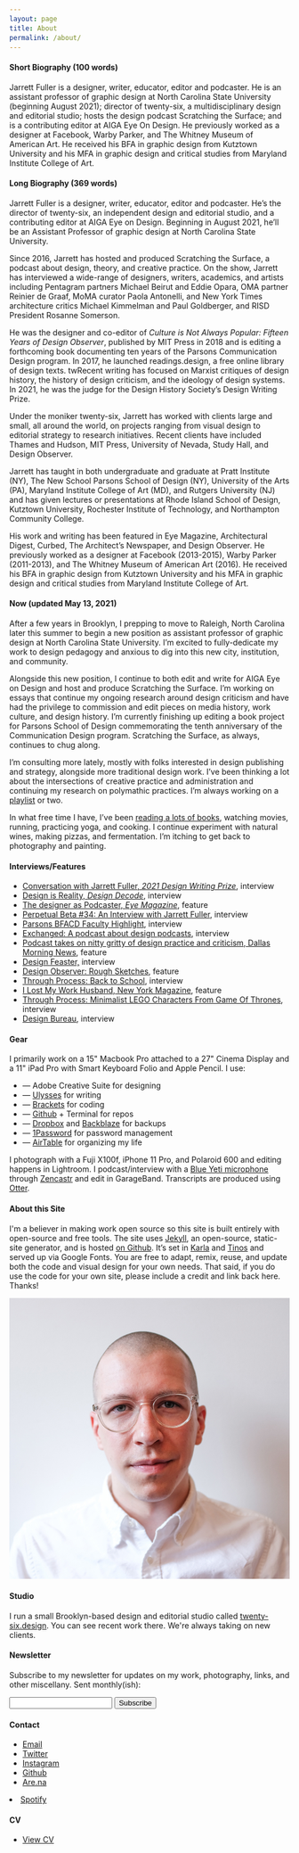 ```yaml
---
layout: page
title: About
permalink: /about/
---
```


<!--<img class="img-hero" src="/images/portrait.jpg"/>-->

<div class="profile">
<div class="text">

<div class="profile_section">
<h4>Short Biography (100 words)</h4>
<article><p>Jarrett Fuller is a designer, writer, educator, editor and podcaster. He is an assistant professor of graphic design at North Carolina State University (beginning August 2021); director of twenty-six, a multidisciplinary design and editorial studio; hosts the design podcast Scratching the Surface; and is a contributing editor at AIGA Eye On Design. He previously worked as a designer at Facebook, Warby Parker, and The Whitney Museum of American Art. He received his BFA in graphic design from Kutztown University and his MFA in graphic design and critical studies from Maryland Institute College of Art.</p>
</article>
</div>

<div class="profile_section">
<h4>Long Biography (369 words)</h4>
<article><p>Jarrett Fuller is a designer, writer, educator, editor and podcaster. He’s the director of twenty-six, an independent design and editorial studio, and a contributing editor at AIGA Eye on Design. Beginning in August 2021, he’ll be an Assistant Professor of graphic design at North Carolina State University.</p>

<p>Since 2016, Jarrett has hosted and produced Scratching the Surface, a podcast about design, theory, and creative practice. On the show, Jarrett has interviewed a wide-range of designers, writers, academics, and artists including Pentagram partners Michael Beirut and Eddie Opara, OMA partner Reinier de Graaf, MoMA curator Paola Antonelli, and New York Times architecture critics Michael Kimmelman and Paul Goldberger, and RISD President Rosanne Somerson.</p>

<p>He was the designer and co-editor of <i>Culture is Not Always Popular: Fifteen Years of Design Observer</i>, published by MIT Press in 2018 and is editing a forthcoming book documenting ten years of the Parsons Communication Design program. In 2017, he launched readings.design, a free online library of design texts. twRecent writing has focused on Marxist critiques of design history, the history of design criticism, and the ideology of design systems. In 2021, he was the judge for the Design History Society’s Design Writing Prize.</p>

<p>Under the moniker twenty-six, Jarrett has worked with clients large and small, all around the world, on projects ranging from visual design to editorial strategy to research initiatives. Recent clients have included Thames and Hudson, MIT Press, University of Nevada, Study Hall, and Design Observer. </p>

<p>Jarrett has taught in both undergraduate and graduate at Pratt Institute (NY), The New School Parsons School of Design (NY), University of the Arts (PA), Maryland Institute College of Art (MD), and Rutgers University (NJ) and has given lectures or presentations at Rhode Island School of Design, Kutztown University, Rochester Institute of Technology, and Northampton Community College. </p>

<p>His work and writing has been featured in Eye Magazine, Architectural Digest, Curbed, The Architect’s Newspaper, and Design Observer. He previously worked as a designer at Facebook (2013-2015), Warby Parker (2011-2013), and The Whitney Museum of American Art (2016). He received his BFA in graphic design from Kutztown University and his MFA in graphic design and critical studies from Maryland Institute College of Art.</p>
</article>
</div>

<div class="profile_section">
<h4>Now (updated May 13, 2021)</h4>
 <article><p>After a few years in Brooklyn, I prepping to move to Raleigh, North Carolina later this summer to begin a new position as assistant professor of graphic design at North Carolina State University. I’m excited to fully-dedicate my work to design pedagogy and anxious to dig into this new city, institution, and community. </p>

<p>Alongside this new position, I continue to both edit and write for AIGA Eye on Design and host and produce Scratching the Surface. I’m working on essays that continue my ongoing research around design criticism and have had the privilege to commission and edit pieces on media history, work culture, and design history. I’m currently finishing up editing a book project for Parsons School of Design commemorating the tenth anniversary of the Communication Design program. Scratching the Surface, as always, continues to chug along.</p>

<p>I’m consulting more lately, mostly with folks interested in design publishing and strategy, alongside more traditional design work. I’ve been thinking a lot about the intersections of creative practice and administration and continuing my research on polymathic practices. I’m always working on a <a href="/playlists">playlist</a> or two.</p>

<p>In what free time I have, I’ve been <a href="/library">reading a lots of books</a>, watching movies, running, practicing yoga, and cooking. I continue experiment with natural wines, making pizzas, and fermentation. I’m itching to get back to photography and painting.</p>

</article>
</div>

<div class="profile_section">
            <h4>Interviews/Features</h4>
            <article><ul>
                <li><a href="https://www.designhistorysociety.org/news/view/dhs-podcasts-third-episode-is-out-listen-to-fiona-anderson-in-conversation-with-jarrett-fuller-the-2021-design-writing-prize-guest-judge">Conversation with Jarrett Fuller, <i>2021 Design Writing Prize</i></a>, interview</li>
                <li><a href="http://designdecode.org/article.php?p=jarrett-fuller">Design is Reality, <i>Design Decode</i></a>, interview</li>
                <li><a href="http://www.eyemagazine.com/feature/article/the-designer-as-podcaster">The designer as Podcaster, <i>Eye Magazine</i></a>, feature</li>
                <li><a href="http://perpetualbeta.vcfa.edu/2018/02/05/huh-34-an-interview-with-jarrett-fuller/">Perpetual Beta #34: An Interview with Jarrett Fuller</a>, interview</li>
                <li><a href="http://amt.parsons.edu/blog/bfacd-faculty-highlight-jarrett-fuller/">Parsons BFACD Faculty Highlight</a>, interview</li>
            <li><a href="https://soundcloud.com/user-54181376/jarrettfuller">Exchanged: A podcast about design podcasts</a>, interview</li>
            <li><a href="https://www.dallasnews.com/arts/architecture/2017/08/26/podcast-takes-nitty-gritty-design-practice-criticism">Podcast takes on nitty gritty of design practice and criticism, Dallas Morning News</a>, feature</li>
            <li><a href="http://designfeaster.blogspot.com/2017/03/jarrett-fuller-side-projects.html">Design Feaster,</a> interview</li>
            <li><a href="http://designobserver.com/feature/rough-sketches/39367/">Design Observer: Rough Sketches</A>, feature</li>
<li><a href="http://throughprocess.com/archive/2015/12/10/">Through Process: Back to School</a>, interview</li>
<li><a href="http://nymag.com/thecut/2014/11/I-lost-my-work-husband.html">I Lost My Work Husband, New York Magazine</a>, feature</li>
<li><a href="http://throughprocess.com/archive/2014/06/16/">Through Process: Minimalist LEGO Characters From Game Of Thrones</A>, interview</li>
<li><a href="http://www.wearedesignbureau.com/projects/dialogue-jarrett-fuller/">Design Bureau</A>, interview</li>
</ul>
</article>
            </div>

<div class="profile_section">
            <h4>Gear</h4>
            <article>
                <p>I primarily work on a 15" Macbook Pro attached to a 27" Cinema Display and a 11" iPad Pro with Smart Keyboard Folio and Apple Pencil. I use:</p>
<ul>
            <li>— Adobe Creative Suite for designing</li>
    <li>— <a href="https://ulysses.app">Ulysses</a> for writing</li>
                <li>— <a href="http://brackets.io">Brackets</a> for coding</li>
                <li>— <a href="https://github.com">Github</a> + Terminal for repos</li>
                <li>— <a href="https://www.dropbox.com/">Dropbox</a> and <a href="https://www.backblaze.com">Backblaze</a> for backups</li>
                <li>— <a href="https://1password.com">1Password</a> for password management</li>
                <li>— <a href="https://airtable.com">AirTable</a> for organizing my life</li>
                </ul>

<p></p>
<p>I photograph with a Fuji X100f, iPhone 11 Pro, and Polaroid 600 and editing happens in Lightroom. I podcast/interview with a <a href="https://amzn.to/2zuNp0j">Blue Yeti microphone</a> through <a href="https://zencastr.com">Zencastr</a> and edit in GarageBand. Transcripts are produced using <a href="https://otter.ai">Otter</a>.</p>

</article>


</div>

<div class="profile_section">
            <h4>About this Site</h4>
            <article>
                <p>I'm a believer in making work open source so this site is built entirely with open-source and free tools. The site uses <a href="https://jekyllrb.com">Jekyll</a>, an open-source, static-site generator, and is hosted <a href="https://github.com/jarrettfuller/jarrettfuller.github.io">on Github</a>. It’s set in <a href="https://fonts.google.com/specimen/Karla">Karla</a> and <a href="https://fonts.google.com/specimen/Tinos">Tinos</a> and served up via Google Fonts. You are free to adapt, remix, reuse, and update both the code and visual design for your own needs. That said, if you do use the code for your own site, please include a credit and link back here. Thanks!</p>

</article>


</div>

</div>

<sidebar>
        <img src="/images/jf-portrait-2019.jpg" class="portrait">

<h4>Studio</h4>
                <p>I run a small Brooklyn-based design and editorial studio called <a href="http://twenty-six.design">twenty-six.design</a>. You can see recent work there. We're always taking on new clients.
                    </p>

<h4>Newsletter</h4>
<p>Subscribe to my newsletter for updates on my work, photography, links, and other miscellany. Sent monthly(ish):</p>

<form
  action="https://buttondown.email/api/emails/embed-subscribe/jarrettfuller"
  method="post"
  target="popupwindow"
  onsubmit="window.open('https://buttondown.email/jarrettfuller', 'popupwindow')"
  class="embeddable-buttondown-form"
>
  <input type="email" name="email" id="bd-email">
  <input type="hidden" value="1" name="embed">
  <input type="submit" value="Subscribe">
  <p>
  </p>
</form>
        <h4>Contact</h4>
                <p><ul>
                    <li><a href="mailto:jarrettfuller@gmail.com">Email</a></li>
                    <li><a href="http://www.twitter.com/jarrettfuller">Twitter</a></li>
                    <li><a href="http://www.instagram.com/jarrettfuller">Instagram</a></li>
                    <li><a href="https://github.com/jarrettfuller">Github</a></li><li><a href="https://are.na/jarrett-fuller">Are.na</a></li></ul>
<!--                                        <li><a href="https://www.flickr.com/photos/jarrettfuller/">Flickr</a></li>-->
                    <li><a href="https://open.spotify.com/user/jarrettfuller">Spotify</a></li>
                    </p>


<h4>CV</h4>
                <p><ul>
                    <li><a href="https://docs.google.com/document/d/1ZYmCwEPwgzn7XtCpVJmmxTG15Z5Ws38lkGUUVfoHmPo/edit?usp=sharing">View CV</a></li>
                    </ul>
                </p>
        </sidebar>


<!--
### More Information



### Contact

[email@domain.com](mailto:email@domain.com)-->
